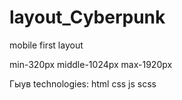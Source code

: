 # layout_Cyberpunk

mobile first layout

min-320px
middle-1024px
max-1920px

Гыув technologies: html css js scss

